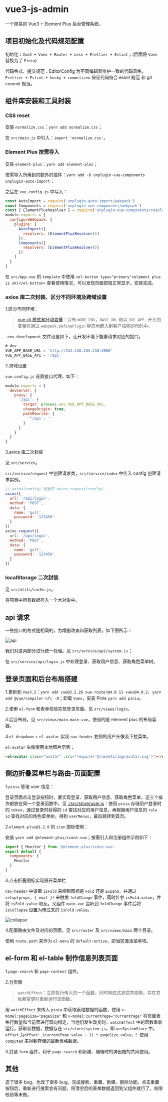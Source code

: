 # vue3-js-admin

一个简易的 Vue3 + Element Plus 后台管理系统。

## 项目初始化及代码规范配置

初始化：`Vue3 + Vuex + Router + Less + Prettier + Eslint`；(后面将 `Vuex` 替换为了 `Pinia`)

代码格式、提交规范：EditorConfig 为不同编辑器维护一致的代码风格，`Prettier + Eslint + husky + commitizen` 保证代码符合 eslint 规范 和 git commit 规范。

## 组件库安装和工具封装

### CSS reset

安装 `normalize.css`：`yarn add normalize.css`；

在 `src/main.js` 中引入：`import 'normalize.css'`。

### Element Plus 按需导入

安装 `element-plus`：`yarn add element-plus`；

按需导入所用到的额外的插件：`yarn add -D unplugin-vue-components unplugin-auto-import`；

之后在 `vue.config.js` 中写入：

```js
const AutoImport = require('unplugin-auto-import/webpack')
const Components = require('unplugin-vue-components/webpack')
const { ElementPlusResolver } = require('unplugin-vue-components/resolvers')
module.exports = {
  configureWebpack: {
    plugins: [
      AutoImport({
        resolvers: [ElementPlusResolver()]
      }),
      Components({
        resolvers: [ElementPlusResolver()]
      })
    ]
  }
}
```

在 `src/App.vue` 的 `template` 中使用 `<el-button type="primary">element plus is ok!</el-button>` 查看使用情况，可以发现页面按钮正常显示，安装完成。

### axios 库二次封装、区分不同环境及跨域设置

1.区分不同环境：

> [vue cli 模式和环境变量](https://cli.vuejs.org/zh/guide/mode-and-env.html#%E6%A8%A1%E5%BC%8F)：只有 `NODE_ENV`，`BASE_URL` 和以 `VUE_APP_` 开头的变量将通过 `webpack.DefinePlugin` 静态地嵌入到客户端侧的代码中。

`.env.development` 文件设置如下，让开发环境下能够请求对应的接口。

```js
# dev
VUE_APP_BASE_URL = 'http://152.136.185.210:5000'
VUE_APP_BASE_API = '/api'
```

2.跨域设置

`vue.config.js` 设置接口代理，如下：

```js
module.exports = {
  devServer: {
    proxy: {
      '/api': {
        target: process.env.VUE_APP_BASE_URL,
        changeOrigin: true,
        pathRewrite: {
          '^/api': ''
        }
      }
    }
  }
}
```

3.axios 库二次封装

见 `src/service`。

`src/service/request` 中创建请求类，`src/service/index` 中传入 config 创建请求实例。

```js
// axios(config) 相当于 axios.request(config)
axios({
  url: '/api/login',
  method: 'POST',
  data: {
    name: 'gull',
    password: '123456'
  }
})
axios.request({
  url: '/api/login',
  method: 'POST',
  data: {
    name: 'gull',
    password: '123456'
  }
})
```

### localStorage 二次封装

见 `src/utils/cache.js`。

将项目中所有数据存入一个大对象中。

## api 请求

一些接口的格式是相同的，为增删改查和获取列表，如下图所示：

![api](images/2022-01-13-12-32-06.png)

我们对这两部分进行统一处理。见 `src/service/api/system.js`；

在 `src/service/api/login.js` 中处理登录、获取用户信息、获取角色菜单树。

## 登录页面和后台布局搭建

1.更新到 `Vue3.2`：`yarn add vue@3.2.26 vue-router@4.0.11 vuex@4.0.2`、`yarn add @vue/compiler-sfc -D`；卸载 `Vuex`，安装 Pinia `yarn add pinia`。

2.使用 `el-form` 和表单校验实现登录页面。见 `src/views/login`。

3.后台布局，见 `src/views/main.main.vue`，使用的是 element plus 的布局容器。

4.`el-dropdown` + `el-avatar` 实现 `nav-header` 右侧的用户头像及下拉菜单。

`el-avatar` 头像使用本地图片示例：

```html
<el-avatar class="avatar" :src="require('@/assets/img/avatar.svg')"></el-avatar>
```

## 侧边折叠菜单栏与路由-页面配置

1.`pinia` 管理 user 信息：

登录页面点击登录按钮时，要实现登录、获取用户信息、获取角色菜单，这三个操作都放在同一个登录函数中，见 [./src/store/user.js](./src/store/user.js)：使用 `pinia` 存储用户登录时的 `token`，通过登录时获得的 `id` 查找对应的用户信息，再根据用户信息的 `role id` 查找对应的角色菜单树，得到 `userMenus`，最后跳转到首页。

2.`element-plus@1.2.0` 的 `icon` 图标使用：

安装 `yarn add @element-plus/icons-vue`；按需引入和注册组件示例如下：

```js
import { Monitor } from '@element-plus/icons-vue'
export default {
  components: {
    Monitor
  }
}
```

3.点击折叠图标实现展开菜单栏

`nav-header` 中设置 `isFold` 来控制图标是 `Fold` 还是 `Expand`，并通过 `setup(props, { emit })` 来触发 `foldChange` 事件，同时传参 `isFold.value`，并将 `isFold.value` 取反。父组件 `main.vue` 监听到 `foldChange` 事件后将 `isCollapse` 设置为传过来的 `isFold.value`。

![collapse](images/2022-01-14-13-32-31.png)

4.配置路由文件及对应的页面，见 `src/router` 及 `src/views/main` 两个目录。

使用 `route.path` 来作为 `el-menu` 的 `default-active`，即当前激活菜单项。

## el-form 和 el-table 制作信息列表页面

1.`page-search` 和 `page-content` 组件。

2.分页器

> `watchEffect`：立即执行传入的一个函数，同时响应式追踪其依赖，并在其依赖变更时重新运行该函数。

用 `watchEffect` 来传入 `pinia` 中获取表格数据的函数，使用 `v-model:pageSize="pageSize"` 和 `v-model:currentPage="currentPage"` 将页面表格行数量和当前页进行双向绑定，当他们发生改变时，`watchEffect` 中的函数重新运行，获取新数据，数据存在 `src/store/system.js`，即 `useSystemStore` 中。
`offset` 为`offset: (currentPage.value - 1) * pageSize.value,`！
使用 `computed` 来得到存储的最新表格数据。

3.封装 `form` 组件，利于 `page-search` 和新建、编辑时的弹出框的共同使用。

## 其他

造了很多 bug，也改了很多 bug。完成搜索、重置、新建、删除功能。点击重置按钮后，重新进行搜索会有问题，将清空后的表单数据返回到父组件就行了。权限校验等未做。
